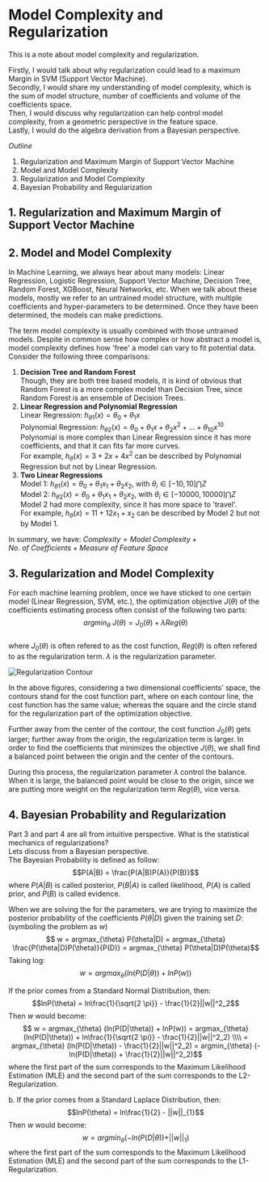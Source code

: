 # Model Complexity and Regularization

This is a note about model complexity and regularization.   

Firstly, I would talk about why regularization could lead to a maximum Margin in SVM (Support Vector Machine).    
Secondly, I would share my understanding of model complexity, which is the sum of model structure, number of coefficients and volume of the coefficients space.     
Then, I would discuss why regularization can help control model complexity, from a geometric perspective in the feature space.     
Lastly, I would do the algebra derivation from a Bayesian perspective.     

*Outline*  
1. Regularization and Maximum Margin of Support Vector Machine
2. Model and Model Complexity
3. Regularization and Model Complexity
4. Bayesian Probability and Regularization   


## 1. Regularization and Maximum Margin of Support Vector Machine

## 2. Model and Model Complexity

In Machine Learning, we always hear about many models: Linear Regression, Logistic Regression, Support Vector Machine, Decision Tree, Random Forest, XGBoost, Neural Networks, etc. When we talk about these models, mostly we refer to an untrained model structure, with multiple coefficients and hyper-parameters to be determined. Once they have been determined, the models can make predictions.    

The term model complexity is usually combined with those untrained models. Despite in common sense how complex or how abstract a model is, model complexity defines how 'free' a model can vary to fit potential data. Consider the following three comparisons:    
1. **Decision Tree and Random Forest**    
Though, they are both tree based models, it is kind of obvious that Random Forest is a more complex model than Decision Tree, since Random Forest is an ensemble of Decision Trees.
2. **Linear Regression and Polynomial Regression**   
Linear Regression: $h_{\theta 1}(x) = \theta_0 + \theta_1x$   
Polynomial Regression: $h_{\theta 2}(x) = \theta_0 + \theta_1x + \theta_2x^2 + ... + \theta_{10}x^{10}$   
Polynomial is more complex than Linear Regression since it has more coefficients, and that it can fits far more curves.    
For example, $h_{\theta}(x) = 3 + 2x + 4x^2$ can be described by Polynomial Regression but not by Linear Regression.
3. **Two Linear Regressions**   
Model 1: $h_{\theta 1}(x) = \theta_0 + \theta_1x_1 + \theta_2x_2$, with $\theta_i \in [-10, 10] \bigcap Z$   
Model 2: $h_{\theta 2}(x) = \theta_0 + \theta_1x_1 + \theta_2x_2$, with $\theta_i \in [-10000, 10000] \bigcap Z$   
Model 2 had more complexity, since it has more space to 'travel'.   
For example, $h_{\theta}(x) = 11 + 12x_1 + x_2$ can be described by Model 2 but not by Model 1.   

In summary, we have:
$Complexity = Model\ Complexity + No.\ of\ Coefficients + Measure\ of\ Feature\ Space$

## 3. Regularization and Model Complexity

For each machine learning problem, once we have sticked to one certain model (Linear Regression, SVM, etc.), the optimization objective $J(\theta)$ of the coefficients estimating process often consist of the following two parts:
$$argmin_{\theta}\ J(\theta) = J_0(\theta) + \lambda Reg(\theta)$$    
where $J_0(\theta)$ is often refered to as the cost function, $Reg(\theta)$ is often refered to as the regularization term. $\lambda$ is the regularization parameter.     

![Regularization Contour](https://pic1.zhimg.com/v2-57946b7664029047b83d1c60ab8b05f8_r.jpg)

In the above figures, considering a two dimensional coefficients' space, the contours stand for the cost function part, where on each contour line, the cost function has the same value; whereas the square and the circle stand for the regularization part of the optimization objective.    

Further away from the center of the contour, the cost function $J_0(\theta)$ gets larger; further away from the origin, the regularization term is larger. In order to find the coefficients that minimizes the objective $J(\theta)$, we shall find a balanced point between the origin and the center of the contours.   

During this process, the regularization parameter $\lambda$ control the balance. When it is large, the balanced point would be close to the origin, since we are putting more weight on the regularization term $Reg(\theta)$, vice versa.   


## 4. Bayesian Probability and Regularization  

Part 3 and part 4 are all from intuitive perspective. What is the statistical mechanics of regularizations?   
Lets discuss from a Bayesian perspective.    
The Bayesian Probability is defined as follow:
$$P(A|B) = \frac{P(A|B)P(A)}{P(B)}$$
where $P(A|B)$ is called posterior, $P(B|A)$ is called likelihood, $P(A)$ is called prior, and $P(B)$ is called evidence.    

When we are solving the for the parameters, we are trying to maximize the posterior probability of the coefficients $P(\theta|D)$ given the training set $D$: (symboling the problem as $w$)   
$$ w = argmax_{\theta} P(\theta|D) = argmax_{\theta} \frac{P(\theta|D)P(\theta)}{P(D)} = argmax_{\theta} P(\theta|D)P(\theta)$$
Taking log:
$$ w = argmax_{\theta} (ln(P(D|\theta)) + lnP(w))$$    

If the prior comes from a Standard Normal Distribution, then:
$$lnP(\theta) = ln\frac{1}{\sqrt{2 \pi}} - \frac{1}{2}||w||^2_2$$
Then $w$ would become:
$$ w = argmax_{\theta} (ln(P(D|\theta)) + lnP(w)) = argmax_{\theta} (ln(P(D|\theta)) + ln\frac{1}{\sqrt{2 \pi}} - \frac{1}{2}||w||^2_2) \\\\ = argmax_{\theta} (ln(P(D|\theta)) - \frac{1}{2}||w||^2_2) = argmin_{\theta} (-ln(P(D|\theta)) + \frac{1}{2}||w||^2_2)$$
where the first part of the sum corresponds to the Maximum Likelihood Estimation (MLE) and the second part of the sum corresponds to the L2-Regularization.    

b. If the prior comes from a Standard Laplace Distribution, then:
$$lnP(\theta) = ln\frac{1}{2} - ||w||_{1}$$
Then $w$ would become:
$$ w = argmin_{\theta} (-ln(P(D|\theta)) + ||w||_1)$$
where the first part of the sum corresponds to the Maximum Likelihood Estimation (MLE) and the second part of the sum corresponds to the L1-Regularization.  
